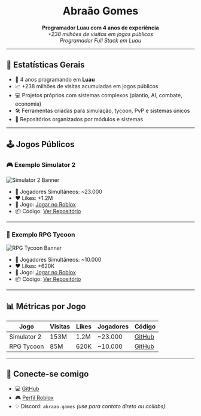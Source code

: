 <h1 align="center">Abraão Gomes</h1>
<p align="center">
  <b>Programador Luau com 4 anos de experiência</b><br>
  <i>+238 milhões de visitas em jogos públicos</i><br>
  <i>Programador Full Stack em Luau</i>
</p>

---

## 🚀 Estatísticas Gerais

- 🧠 4 anos programando em **Luau**
- 📈 +238 milhões de visitas acumuladas em jogos públicos
- 💻 Projetos próprios com sistemas complexos (plantio, AI, combate, economia)
- 🛠️ Ferramentas criadas para simulação, tycoon, PvP e sistemas únicos
- 📁 Repositórios organizados por módulos e sistemas

---

## 🕹️ Jogos Públicos

### 🎮 Exemplo Simulator 2
![Simulator 2 Banner](https://raw.githubusercontent.com/AbraaoGomes/Simulator2/main/assets/banner.png)

- 👥 Jogadores Simultâneos: ~23.000
- ❤️ Likes: +1.2M
- 🔗 Jogo: [Jogar no Roblox](https://www.roblox.com/games/ID_DO_JOGO)
- 📦 Código: [Ver Repositório](https://github.com/AbraaoGomes/Simulator2)

---

### 🏰 Exemplo RPG Tycoon
![RPG Tycoon Banner](https://raw.githubusercontent.com/AbraaoGomes/RPG-Tycoon/main/assets/banner.png)

- 👥 Jogadores Simultâneos: ~10.000
- ❤️ Likes: +620K
- 🔗 Jogo: [Jogar no Roblox](https://www.roblox.com/games/ID_DO_JOGO)
- 📦 Código: [Ver Repositório](https://github.com/AbraaoGomes/RPG-Tycoon)

---

## 📊 Métricas por Jogo

| Jogo               | Visitas | Likes  | Jogadores | Código                                             |
|--------------------|---------|--------|-----------|----------------------------------------------------|
| Simulator 2        | 153M    | 1.2M   | ~23.000   | [GitHub](https://github.com/AbraaoGomes/Simulator2) |
| RPG Tycoon         | 85M     | 620K   | ~10.000   | [GitHub](https://github.com/AbraaoGomes/RPG-Tycoon) |

---

## 📌 Conecte-se comigo

- 💻 [GitHub](https://github.com/AbraaoGomes)
- 🎮 [Perfil Roblox](https://www.roblox.com/users/SEU_USER_ID/profile)
- ✨ Discord: `abraao.gomes` *(use para contato direto ou collabs)*
